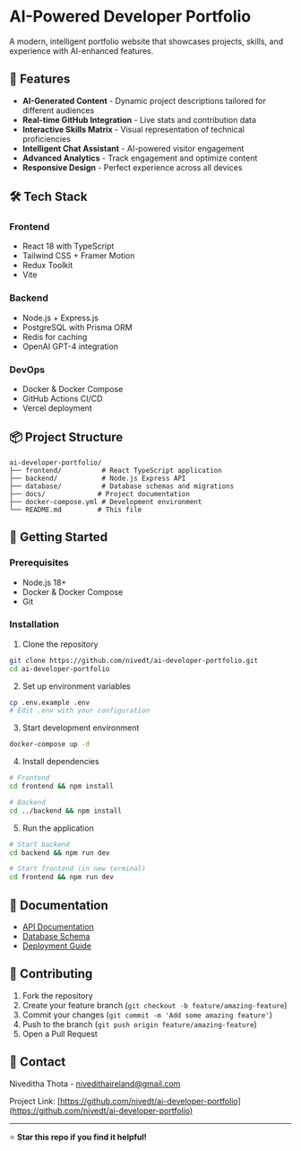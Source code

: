 # AI-Powered Developer Portfolio

A modern, intelligent portfolio website that showcases projects, skills, and experience with AI-enhanced features.

## 🚀 Features

- **AI-Generated Content** - Dynamic project descriptions tailored for different audiences
- **Real-time GitHub Integration** - Live stats and contribution data
- **Interactive Skills Matrix** - Visual representation of technical proficiencies
- **Intelligent Chat Assistant** - AI-powered visitor engagement
- **Advanced Analytics** - Track engagement and optimize content
- **Responsive Design** - Perfect experience across all devices

## 🛠️ Tech Stack

### Frontend
- React 18 with TypeScript
- Tailwind CSS + Framer Motion
- Redux Toolkit
- Vite

### Backend
- Node.js + Express.js
- PostgreSQL with Prisma ORM
- Redis for caching
- OpenAI GPT-4 integration

### DevOps
- Docker & Docker Compose
- GitHub Actions CI/CD
- Vercel deployment

## 📦 Project Structure

```
ai-developer-portfolio/
├── frontend/          # React TypeScript application
├── backend/           # Node.js Express API
├── database/          # Database schemas and migrations
├── docs/             # Project documentation
├── docker-compose.yml # Development environment
└── README.md         # This file
```

## 🚀 Getting Started

### Prerequisites
- Node.js 18+
- Docker & Docker Compose
- Git

### Installation

1. Clone the repository
```bash
git clone https://github.com/nivedt/ai-developer-portfolio.git
cd ai-developer-portfolio
```

2. Set up environment variables
```bash
cp .env.example .env
# Edit .env with your configuration
```

3. Start development environment
```bash
docker-compose up -d
```

4. Install dependencies
```bash
# Frontend
cd frontend && npm install

# Backend
cd ../backend && npm install
```

5. Run the application
```bash
# Start backend
cd backend && npm run dev

# Start frontend (in new terminal)
cd frontend && npm run dev
```

## 📖 Documentation

- [API Documentation](./docs/api.md)
- [Database Schema](./docs/database.md)
- [Deployment Guide](./docs/deployment.md)

## 🤝 Contributing

1. Fork the repository
2. Create your feature branch (`git checkout -b feature/amazing-feature`)
3. Commit your changes (`git commit -m 'Add some amazing feature'`)
4. Push to the branch (`git push origin feature/amazing-feature`)
5. Open a Pull Request



## 📧 Contact

Niveditha Thota - [nivedithaireland@gmail.com](mailto:nivedithaireland@gmail.com)

Project Link: [https://github.com/nivedt/ai-developer-portfolio](https://github.com/nivedt/ai-developer-portfolio)

---

⭐ **Star this repo if you find it helpful!**